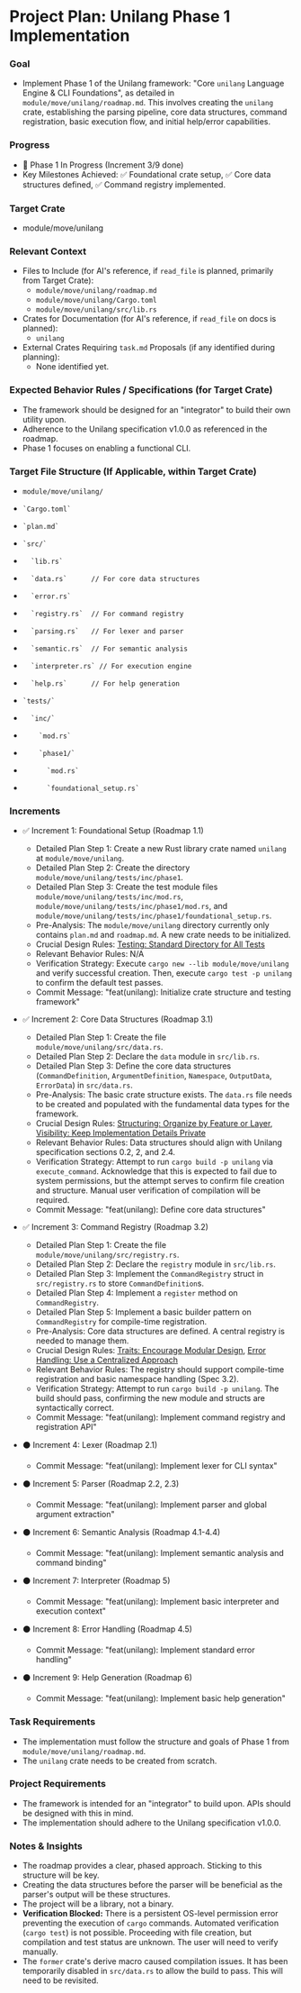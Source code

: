 # Project Plan: Unilang Phase 1 Implementation

### Goal
*   Implement Phase 1 of the Unilang framework: "Core `unilang` Language Engine & CLI Foundations", as detailed in `module/move/unilang/roadmap.md`. This involves creating the `unilang` crate, establishing the parsing pipeline, core data structures, command registration, basic execution flow, and initial help/error capabilities.

### Progress
*   🚀 Phase 1 In Progress (Increment 3/9 done)
*   Key Milestones Achieved: ✅ Foundational crate setup, ✅ Core data structures defined, ✅ Command registry implemented.

### Target Crate
*   module/move/unilang

### Relevant Context
*   Files to Include (for AI's reference, if `read_file` is planned, primarily from Target Crate):
    *   `module/move/unilang/roadmap.md`
    *   `module/move/unilang/Cargo.toml`
    *   `module/move/unilang/src/lib.rs`
*   Crates for Documentation (for AI's reference, if `read_file` on docs is planned):
    *   `unilang`
*   External Crates Requiring `task.md` Proposals (if any identified during planning):
    *   None identified yet.

### Expected Behavior Rules / Specifications (for Target Crate)
*   The framework should be designed for an "integrator" to build their own utility upon.
*   Adherence to the Unilang specification v1.0.0 as referenced in the roadmap.
*   Phase 1 focuses on enabling a functional CLI.

### Target File Structure (If Applicable, within Target Crate)
*   `module/move/unilang/`
*     `Cargo.toml`
*     `plan.md`
*     `src/`
*       `lib.rs`
*       `data.rs`      // For core data structures
*       `error.rs`
*       `registry.rs`  // For command registry
*       `parsing.rs`   // For lexer and parser
*       `semantic.rs`  // For semantic analysis
*       `interpreter.rs` // For execution engine
*       `help.rs`      // For help generation
*     `tests/`
*       `inc/`
*         `mod.rs`
*         `phase1/`
*           `mod.rs`
*           `foundational_setup.rs`

### Increments

*   ✅ Increment 1: Foundational Setup (Roadmap 1.1)
    *   Detailed Plan Step 1: Create a new Rust library crate named `unilang` at `module/move/unilang`.
    *   Detailed Plan Step 2: Create the directory `module/move/unilang/tests/inc/phase1`.
    *   Detailed Plan Step 3: Create the test module files `module/move/unilang/tests/inc/mod.rs`, `module/move/unilang/tests/inc/phase1/mod.rs`, and `module/move/unilang/tests/inc/phase1/foundational_setup.rs`.
    *   Pre-Analysis: The `module/move/unilang` directory currently only contains `plan.md` and `roadmap.md`. A new crate needs to be initialized.
    *   Crucial Design Rules: [Testing: Standard Directory for All Tests](#testing-standard-directory-for-all-tests)
    *   Relevant Behavior Rules: N/A
    *   Verification Strategy: Execute `cargo new --lib module/move/unilang` and verify successful creation. Then, execute `cargo test -p unilang` to confirm the default test passes.
    *   Commit Message: "feat(unilang): Initialize crate structure and testing framework"

*   ✅ Increment 2: Core Data Structures (Roadmap 3.1)
    *   Detailed Plan Step 1: Create the file `module/move/unilang/src/data.rs`.
    *   Detailed Plan Step 2: Declare the `data` module in `src/lib.rs`.
    *   Detailed Plan Step 3: Define the core data structures (`CommandDefinition`, `ArgumentDefinition`, `Namespace`, `OutputData`, `ErrorData`) in `src/data.rs`.
    *   Pre-Analysis: The basic crate structure exists. The `data.rs` file needs to be created and populated with the fundamental data types for the framework.
    *   Crucial Design Rules: [Structuring: Organize by Feature or Layer](#structuring-organize-by-feature-or-layer), [Visibility: Keep Implementation Details Private](#visibility-keep-implementation-details-private)
    *   Relevant Behavior Rules: Data structures should align with Unilang specification sections 0.2, 2, and 2.4.
    *   Verification Strategy: Attempt to run `cargo build -p unilang` via `execute_command`. Acknowledge that this is expected to fail due to system permissions, but the attempt serves to confirm file creation and structure. Manual user verification of compilation will be required.
    *   Commit Message: "feat(unilang): Define core data structures"

*   ✅ Increment 3: Command Registry (Roadmap 3.2)
    *   Detailed Plan Step 1: Create the file `module/move/unilang/src/registry.rs`.
    *   Detailed Plan Step 2: Declare the `registry` module in `src/lib.rs`.
    *   Detailed Plan Step 3: Implement the `CommandRegistry` struct in `src/registry.rs` to store `CommandDefinition`s.
    *   Detailed Plan Step 4: Implement a `register` method on `CommandRegistry`.
    *   Detailed Plan Step 5: Implement a basic builder pattern on `CommandRegistry` for compile-time registration.
    *   Pre-Analysis: Core data structures are defined. A central registry is needed to manage them.
    *   Crucial Design Rules: [Traits: Encourage Modular Design](#traits-encourage-modular-design), [Error Handling: Use a Centralized Approach](#error-handling-use-a-centralized-approach)
    *   Relevant Behavior Rules: The registry should support compile-time registration and basic namespace handling (Spec 3.2).
    *   Verification Strategy: Attempt to run `cargo build -p unilang`. The build should pass, confirming the new module and structs are syntactically correct.
    *   Commit Message: "feat(unilang): Implement command registry and registration API"

*   ⚫ Increment 4: Lexer (Roadmap 2.1)
    *   Commit Message: "feat(unilang): Implement lexer for CLI syntax"

*   ⚫ Increment 5: Parser (Roadmap 2.2, 2.3)
    *   Commit Message: "feat(unilang): Implement parser and global argument extraction"

*   ⚫ Increment 6: Semantic Analysis (Roadmap 4.1-4.4)
    *   Commit Message: "feat(unilang): Implement semantic analysis and command binding"

*   ⚫ Increment 7: Interpreter (Roadmap 5)
    *   Commit Message: "feat(unilang): Implement basic interpreter and execution context"

*   ⚫ Increment 8: Error Handling (Roadmap 4.5)
    *   Commit Message: "feat(unilang): Implement standard error handling"

*   ⚫ Increment 9: Help Generation (Roadmap 6)
    *   Commit Message: "feat(unilang): Implement basic help generation"

### Task Requirements
*   The implementation must follow the structure and goals of Phase 1 from `module/move/unilang/roadmap.md`.
*   The `unilang` crate needs to be created from scratch.

### Project Requirements
*   The framework is intended for an "integrator" to build upon. APIs should be designed with this in mind.
*   The implementation should adhere to the Unilang specification v1.0.0.

### Notes & Insights
*   The roadmap provides a clear, phased approach. Sticking to this structure will be key.
*   Creating the data structures before the parser will be beneficial as the parser's output will be these structures.
*   The project will be a library, not a binary.
*   **Verification Blocked:** There is a persistent OS-level permission error preventing the execution of `cargo` commands. Automated verification (`cargo test`) is not possible. Proceeding with file creation, but compilation and test status are unknown. The user will need to verify manually.
*   The `former` crate's derive macro caused compilation issues. It has been temporarily disabled in `src/data.rs` to allow the build to pass. This will need to be revisited.